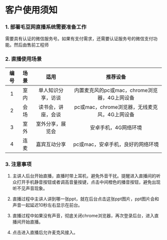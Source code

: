 # 客户使用须知

### 1. 部署毛豆网直播系统需要准备工作

需要具有认证的微信服务号。如果有支付需求，还需要认证服务号的微信支付功能。然后由售前工程师

### 2. 直播使用场景

|编号|  场景  | 适用  |      推荐设备     |
|:-:|:-----:|:-----:| :---------------------: |
|1   |室内  | 单人知识分享，访谈  |内置麦克风的pc或mac，chrome浏览器，4G上网设备   |
|2   |会场  | 读书会，讲座，会谈  |pc或mac，chrome浏览器，无线麦克风，4G上网设备    |
|3   |室外  | 室外分享，展览会  |安卓手机，4G网络环境   |
|4   |连麦  | 嘉宾互动分享  |pc或mac，安卓手机，良好的网络环境   |

### 3. 注意事项

1. 主讲人后台开始直播，直播时带上耳机，避免外音干扰。提醒进入直播间的听众打开手机静音按钮或者调高音量按键，点击中间橙色的播音按钮，避免出现听不见声音现象。

2. 直播过程中主讲人讲到哪一张ppt，就在后台点击这张ppt图片，ppt图片会和声音一起延迟10秒左右显示在前台。

3. 直播过程中如果没有声音，彻底关闭chrome浏览器，再次登录后台，进入直播间开始直播。

4. 点击进入直播后允许麦克风接入。
